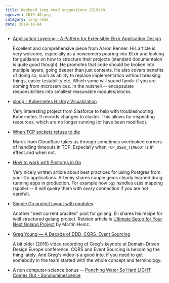 ```yaml
---
title: Weekend long read suggestions 2019/40
ogcover: 2019-40.png
category: long-read
date: 2019-10-04
---
```


* [Application Layering - A Pattern for Extensible Elixir Application Design](https://aaronrenner.io/2019/09/18/application-layering-a-pattern-for-extensible-elixir-application-design.html)

    Excellent and comprehensive piece from Aaron Renner. His article is very welcome, especially as a newcomers pouring into Elixir and looking for guidance on how to structure their projects (standard documentaion is quite good though). He promotes that code should be broken into multiple layers, going deeper than just contexts. He also covers benefits of doing so, such as ability to replace implementation without breaking things, easier testability etc. Which some will sound familir if you are coming from microservices. In the nutshell -- encapsulate responsibilities into smallest reasonable modules/blocks.

* [sloop - Kubernetes History Visualization](https://github.com/salesforce/sloop)

    Very interesting project from Slasforce to help with troubleshooting Kubernetes. It records changes to cluster. This allows for inspecting resources, which are no longer running (or have been modified).

* [When TCP sockets refuse to die](https://blog.cloudflare.com/when-tcp-sockets-refuse-to-die/)

    Marek from Cloudflare takes us through sometimes overlooked corners of handling timeouts in TCP. Especially when `TCP_USER_TIMEOUT` is in effect and when not.

* [How to work with Postgres in Go](https://medium.com/avitotech/how-to-work-with-postgres-in-go-bad2dabd13e4)

    Very nicely written article about best practices for using Postgres from your Go applications. Artemiy shares couple gems clearly learned durig running apps in production. For example how `pgx` handles `OID`s mapping (spoiler -- it will queiry them with *every* connection if you are not careful).

* [Simple Go project layout with modules](https://eli.thegreenplace.net/2019/simple-go-project-layout-with-modules/)

    Another "best current pracites" post for golang. Eli shares his recipe for well structured golang project. Related article is [Ultimate Setup for Your Next Golang Project](https://martinheinz.dev/blog/5) by Martin Heinz.

* [Greg Young — A Decade of DDD, CQRS, Event Sourcing](https://www.youtube.com/watch?v=LDW0QWie21s)

    A bit older (2016) video recording of Greg's keynote at Domain-Driven Design Europe conference. CQRS and Event Sourcing is becoming the thing lately. And Greg's video is a good into, if you need to get somebody in the team started with the whole concept and terminology.

* A non computer-science bonus -- [Punching Water So Hard LIGHT Comes Out - Sonoluminescence
](https://www.youtube.com/watch?v=puVxGnl_3y8)
